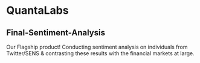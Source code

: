 # QuantaLabs 

## Final-Sentiment-Analysis

Our Flagship product! Conducting sentiment analysis on individuals from Twitter/SENS & contrasting these results with the financial markets at large.

